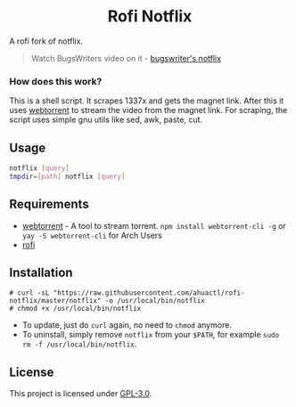 <h1 align="center">Rofi Notflix</h1>

A rofi fork of notflix.

> Watch BugsWriters video on it - [bugswriter's notflix](https://youtu.be/RFJCL9C46Mc)

### How does this work?

This is a shell script. It scrapes 1337x and gets the magnet link.
After this it uses [webtorrent](https://webtorrent.io/) to stream the video from the magnet link.
For scraping, the script uses simple gnu utils like sed, awk, paste, cut.

## Usage

```sh
notflix [query]
tmpdir=[path] notflix [query]
```

## Requirements

* [webtorrent](https://webtorrent.io/) - A tool to stream torrent. `npm install webtorrent-cli -g` or `yay -S webtorrent-cli` for Arch Users
* [rofi](https://github.com/davatorium/rofi)

## Installation

```console
# curl -sL "https://raw.githubusercontent.com/ahuactl/rofi-notflix/master/notflix" -o /usr/local/bin/notflix
# chmod +x /usr/local/bin/notflix
```
- To update, just do `curl` again, no need to `chmod` anymore.
- To uninstall, simply remove `notflix` from your `$PATH`, for example `sudo rm -f /usr/local/bin/notflix`.

## License
This project is licensed under [GPL-3.0](https://raw.githubusercontent.com/Illumina/licenses/master/gpl-3.0.txt).

